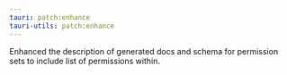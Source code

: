 ```yaml
---
tauri: patch:enhance
tauri-utils: patch:enhance
---
```


Enhanced the description of generated docs and schema for permission sets to include list of permissions within.

